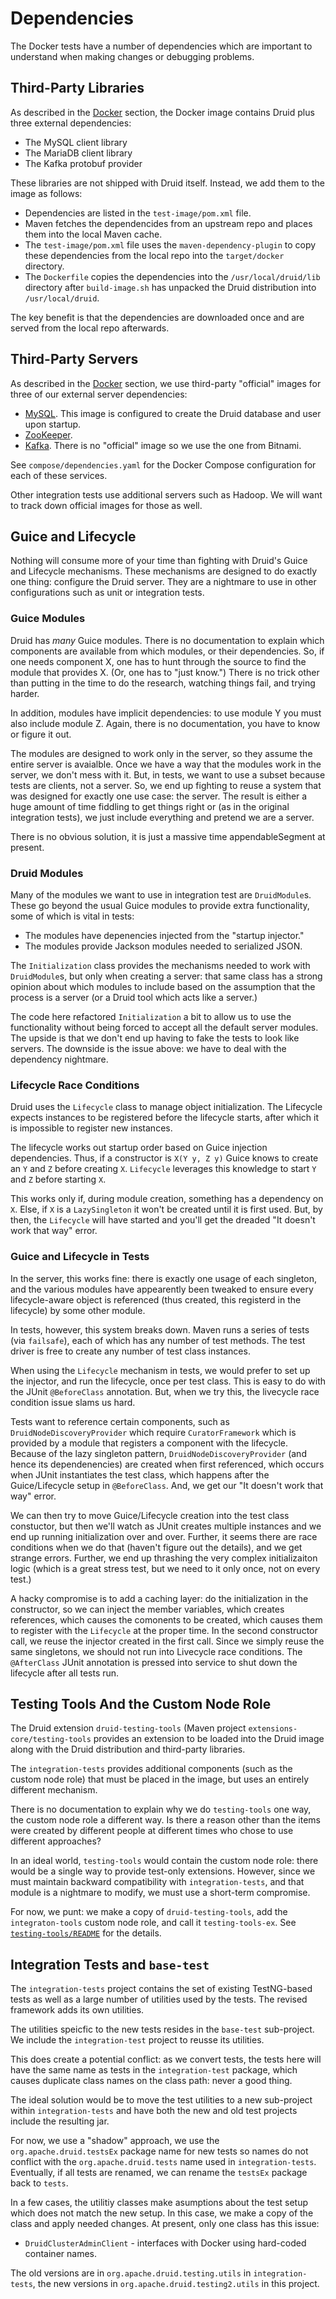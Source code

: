 <!--
  ~ Licensed to the Apache Software Foundation (ASF) under one
  ~ or more contributor license agreements.  See the NOTICE file
  ~ distributed with this work for additional information
  ~ regarding copyright ownership.  The ASF licenses this file
  ~ to you under the Apache License, Version 2.0 (the
  ~ "License"); you may not use this file except in compliance
  ~ with the License.  You may obtain a copy of the License at
  ~
  ~   http://www.apache.org/licenses/LICENSE-2.0
  ~
  ~ Unless required by applicable law or agreed to in writing,
  ~ software distributed under the License is distributed on an
  ~ "AS IS" BASIS, WITHOUT WARRANTIES OR CONDITIONS OF ANY
  ~ KIND, either express or implied.  See the License for the
  ~ specific language governing permissions and limitations
  ~ under the License.
  -->

# Dependencies

The Docker tests have a number of dependencies which are important to understand
when making changes or debugging problems.

## Third-Party Libraries

As described in the [Docker](docker.md) section, the Docker image contains Druid
plus three external dependencies:

* The MySQL client library
* The MariaDB client library
* The Kafka protobuf provider

These libraries are not shipped with Druid itself. Instead, we add them to the
image as follows:

* Dependencies are listed in the `test-image/pom.xml` file.
* Maven fetches the dependencides from an upstream repo and places them
  into the local Maven cache.
* The `test-image/pom.xml` file uses the `maven-dependency-plugin`
  to copy these dependencies from the local repo into the
  `target/docker` directory.
* The `Dockerfile` copies the dependencies into the `/usr/local/druid/lib`
  directory after `build-image.sh` has unpacked the Druid distribution
  into `/usr/local/druid`.

The key benefit is that the dependencies are downloaded once and are
served from the local repo afterwards.

## Third-Party Servers

As described in the [Docker](docker.md) section, we use third-party
"official" images for three of our external server dependencies:

* [MySQL](https://hub.docker.com/_/mysql). This image is configured
  to create the Druid database and user upon startup.
* [ZooKeeper](https://hub.docker.com/_/zookeeper).
* [Kafka](https://hub.docker.com/r/bitnami/kafka/). There is no
  "official" image so we use the one from Bitnami.

See `compose/dependencies.yaml` for the Docker Compose configuration
for each of these services.

Other integration tests use additional servers such as Hadoop.
We will want to track down official images for those as well.

## Guice and Lifecycle

Nothing will consume more of your time than fighting with Druid's
Guice and Lifecycle mechanisms. These mechanisms are designed to do
exactly one thing: configure the Druid server. They are a nightmare
to use in other configurations such as unit or integration tests.

### Guice Modules

Druid has *many* Guice modules. There is no documentation to explain
which components are available from which modules, or their dependencies.
So, if one needs component X, one has to hunt through the source to
find the module that provides X. (Or, one has to "just know.") There
is no trick other than putting in the time to do the research, watching
things fail, and trying harder.

In addition, modules have implicit dependencies: to use module Y you
must also include module Z. Again, there is no documentation, you have
to know or figure it out.

The modules are designed to work only in the server, so they assume
the entire server is avaialble. Once we have a way that the modules
work in the server, we don't mess with it. But, in tests, we want
to use a subset because tests are clients, not a server. So, we end
up fighting to reuse a system that was designed for exactly one use
case: the server. The result is either a huge amount of time fiddling
to get things right or (as in the original integration tests), we just
include everything and pretend we are a server.

There is no obvious solution, it is just a massive time appendableSegment at
present.

### Druid Modules

Many of the modules we want to use in integration test are
`DruidModule`s. These go beyond the usual Guice modules to provide
extra functionality, some of which is vital in tests:

* The modules have depenencies injected from the "startup injector."
* The modules provide Jackson modules needed to serialized JSON.

The `Initialization` class provides the mechanisms needed to work
with `DruidModule`s, but only when creating a server: that same class
has a strong opinion about which modules to include based on the
assumption that the process is a server (or a Druid tool which acts
like a server.)

The code here refactored `Initialization` a bit to allow us to
use the functionality without being forced to accept all the default
server modules. The upside is that we don't end up having to fake the
tests to look like servers. The downside is the issue above: we have to
deal with the dependency nightmare.

### Lifecycle Race Conditions

Druid uses the `Lifecycle` class to manage object initialization. The
Lifecycle expects instances to be registered before the lifecycle
starts, after which it is impossible to register new instances.

The lifecycle works out startup order based on Guice injection
dependencies. Thus, if a constructor is `X(Y y, Z y)` Guice knows
to create an `Y` and `Z` before creating `X`. `Lifecycle` leverages
this knowledge to start `Y` and `Z` before starting `X`.

This works only if, during module creation, something has a
dependency on `X`. Else, if `X` is a `LazySingleton` it won't be
created until it is first used. But, by then, the `Lifecycle` will have
started and you'll get the dreaded "It doesn't work that way" error.

### Guice and Lifecycle in Tests

In the server, this works fine: there is exactly one usage of each
singleton, and the various modules have appearently been tweaked to
ensure every lifecycle-aware object is referenced (thus created,
this registerd in the lifecycle) by some other module.

In tests, however, this system breaks down. Maven runs a series of
tests (via `failsafe`), each of which has any number of test methods.
The test driver is free to create any number of test class instances.

When using the `Lifecycle` mechanism in tests, we would prefer to
set up the injector, and run the lifecycle, once per test class. This
is easy to do with the JUnit `@BeforeClass` annotation. But, when we
try this, the livecycle race condition issue slams us hard.

Tests want to reference certain components, such as `DruidNodeDiscoveryProvider`
which require `CuratorFramework` which is provided by a module that
registers a component with the lifecycle. Because of the lazy singleton
pattern, `DruidNodeDiscoveryProvider` (and hence its dependenencies)
are created when first referenced, which occurs when JUnit instantiates
the test class, which happens after the Guice/Lifecycle setup in
`@BeforeClass`. And, we get our "It doesn't work that way" error.

We can then try to move Guice/Lifecycle creation into the test class
constuctor, but then we'll watch as JUnit creates multiple instances
and we end up running initialization over and over. Further, it seems
there are race conditions when we do that (haven't figure out the
details), and we get strange errors. Further, we end up thrashing
the very complex initializaiton logic (which is a great stress test,
but we need to it only once, not on every test.)

A hacky compromise is to add a caching layer: do the initialization in
the constructor, so we can inject the member variables, which creates
references, which causes the comonents to be created, which causes them
to register with the `Lifecycle` at the proper time. In the second
constructor call, we reuse the injector created in the first call.
Since we simply reuse the same singletons, we should not run into
Livecycle race conditions. The `@AfterClass` JUnit annotation is pressed
into service to shut down the lifecycle after all tests run.

## Testing Tools And the Custom Node Role

The Druid extension `druid-testing-tools` (Maven project
`extensions-core/testing-tools` provides an extension to be loaded
into the Druid image along with the Druid distribution and third-party
libraries.

The `integration-tests` provides additional components (such as the
custom node role) that must be placed in the image, but uses an
entirely different mechanism.

There is no documentation to explain why we do `testing-tools` one
way, the custom node role a different way. Is there a reason other than
the items were created by different people at different times who chose
to use different approaches?

In an ideal world, `testing-tools` would contain the custom node role:
there would be a single way to provide test-only extensions. However,
since we must maintain backward compatibility with `integration-tests`,
and that module is a nightmare to modify, we must use a short-term
compromise.

For now, we punt: we make a copy of `druid-testing-tools`, add the
`integraton-tools` custom node role, and call it `testing-tools-ex`.
See [`testing-tools/README`](../testing-tools/README.md) for the
details.

## Integration Tests and `base-test`

The `integration-tests` project contains the set of existing TestNG-based
tests as well as a large number of utilities used by the tests.
The revised framework adds its own utilities.

The utilities speicfic to the new tests resides in the `base-test`
sub-project. We include the `integration-test` project to reusse its
utilities.

This does create a potential conflict: as we convert tests, the tests
here will have the same name as tests in the `integration-test`
package, which causes duplicate class names on the class path: never
a good thing.

The ideal solution would be to move the test utilities to a new
sub-project within `integration-tests` and have both the new and old test
projects include the resulting jar.

For now, we use a "shadow" approach, we use the `org.apache.druid.testsEx`
package name for new tests so names do not conflict with the
`org.apache.druid.tests` name used in `integration-tests`. Eventually,
if all tests are renamed, we can rename the `testsEx` package back
to `tests`.

In a few cases, the utilitiy classes make asumptions about the test
setup which does not match the new setup. In this case, we make a copy
of the class and apply needed changes. At present, only one class has this
issue:

* `DruidClusterAdminClient` - interfaces with Docker using hard-coded
  container names.

The old versions are in `org.apache.druid.testing.utils` in
`integration-tests`, the new versions in `org.apache.druid.testing2.utils`
in this project.
